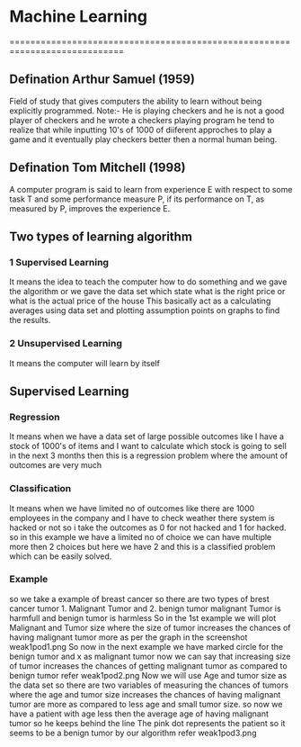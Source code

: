 #				Machine Learning
============================================================================

## Defination Arthur Samuel (1959)
Field of study that gives computers the ability to learn without being explicitly programmed.
Note:- He is playing checkers and he is not a good player of checkers and he wrote a checkers playing program he tend to realize that while inputting 10's of 1000 of diiferent approches to play a game and it eventually play checkers better then a normal human being.

## Defination Tom Mitchell (1998)
A computer program is said to learn from experience E with respect to some task T and some performance measure P, if its performance on T, as measured by P, improves the experience E.

## Two types of learning algorithm
### 1 Supervised Learning 
It means the idea to teach the computer how to do something and
we gave the algorithm or we gave the data set which state what is the right price or what is the actual price of the house This basically act as a calculating averages using data set and plotting assumption points on graphs to find the results.

### 2 Unsupervised Learning
It means the computer will learn by itself


## Supervised Learning
### Regression
It means when we have a data set of large possible outcomes like I have a stock of 1000's of items and I want to calculate which stock is going to sell in the next 3 months then this is a regression problem where the amount of outcomes are very much
### Classification
It means when we have limited no of outcomes like there are 1000 employees in the company and I have to check weather there system is hacked or not so i take the outcomes as 0 for not hacked and 1 for hacked. so in this example we have a limited no of choice we can have multiple more then 2 choices but here we have 2 and this is a classified problem which can be easily solved.

### Example
so we take a example of breast cancer so there are two types of brest cancer tumor 1. Malignant Tumor and 2. benign tumor
malignant Tumor is harmfull and benign tumor is harmless
So in the 1st example we will plot Malignant and Tumor size where the size of tumor increases the chances of having malignant tumor more as per the graph in the screenshot weak1pod1.png
So now in the next example we have marked circle for the benign tumor and x as malignant tumor now we can say that increasing size of tumor increases the chances of getting malignant tumor as compared to benign tumor refer weak1pod2.png
Now we will use Age and tumor size as the data set so there are two variables of measuring the chances of tumors where the age and tumor size increases the chances of having malignant tumor are more as compared to less age and small tumor size.
so now we have a patient with age less then the average age of having malignant tumor so he keeps behind the line The pink dot represents the patient so it seems to be a benign tumor by our algorithm refer weak1pod3.png



